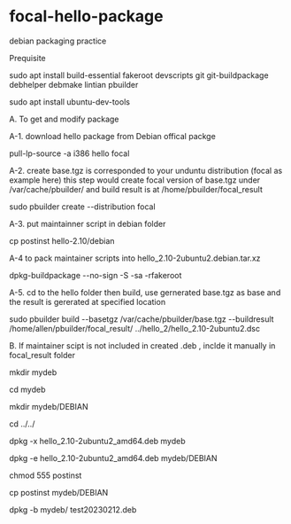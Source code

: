 # focal-hello-package
debian packaging practice

Prequisite

sudo apt install build-essential fakeroot devscripts git git-buildpackage debhelper debmake lintian pbuilder

sudo apt install ubuntu-dev-tools




A. To get and modify package

A-1. download hello package from Debian offical packge

pull-lp-source -a i386 hello focal


A-2. create base.tgz is corresponded to your unduntu distribution (focal as example here)
this step would create focal version of base.tgz under /var/cache/pbuilder/
and build result is at /home/pbuilder/focal_result

sudo pbuilder create --distribution focal


A-3. put maintainner script in debian folder

cp postinst hello-2.10/debian


A-4 to pack maintainer scripts into hello_2.10-2ubuntu2.debian.tar.xz

dpkg-buildpackage --no-sign  -S -sa -rfakeroot


A-5. cd to the hello folder then build, use gernerated base.tgz as base and the result is gererated at specified location

sudo pbuilder build --basetgz /var/cache/pbuilder/base.tgz --buildresult /home/allen/pbuilder/focal_result/ ../hello_2/hello_2.10-2ubuntu2.dsc




B. If maintainer scipt is not included in created .deb , inclde it manually in focal_result folder

mkdir mydeb

cd mydeb

mkdir mydeb/DEBIAN

cd ../../

dpkg -x hello_2.10-2ubuntu2_amd64.deb mydeb

dpkg -e hello_2.10-2ubuntu2_amd64.deb mydeb/DEBIAN

chmod 555 postinst

cp postinst mydeb/DEBIAN

dpkg -b mydeb/ test20230212.deb

